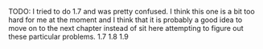 TODO:
I tried to do 1.7 and was pretty confused.  I think this one is a bit too hard for me
at the moment and I think that it is probably a good idea to move on to the next chapter
instead of sit here attempting to figure out these particular problems.
1.7
1.8
1.9
